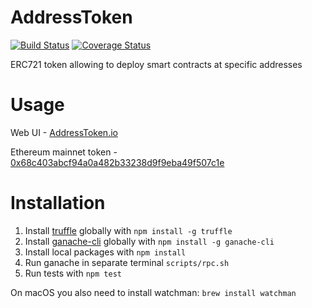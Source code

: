 # AddressToken

[![Build Status](https://travis-ci.org/AddressToken/AddressToken.svg?branch=master)](https://travis-ci.org/AddressToken/AddressToken)
[![Coverage Status](https://coveralls.io/repos/github/AddressToken/AddressToken/badge.svg)](https://coveralls.io/github/AddressToken/AddressToken)

ERC721 token allowing to deploy smart contracts at specific addresses

# Usage

Web UI - [AddressToken.io](https://AddressToken.io)

Ethereum mainnet token - [0x68c403abcf94a0a482b33238d9f9eba49f507c1e](https://etherscan.io/address/0x68c403abcf94a0a482b33238d9f9eba49f507c1e)

# Installation

1. Install [truffle](http://truffleframework.com) globally with `npm install -g truffle`
2. Install [ganache-cli](https://github.com/trufflesuite/ganache-cli) globally with `npm install -g ganache-cli`
3. Install local packages with `npm install`
4. Run ganache in separate terminal `scripts/rpc.sh`
5. Run tests with `npm test`

On macOS you also need to install watchman: `brew install watchman`
